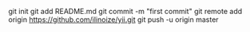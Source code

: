 git init
git add README.md
git commit -m "first commit"
git remote add origin https://github.com/ilinoize/yii.git
git push -u origin master
